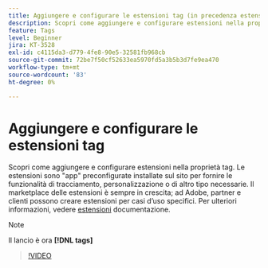 ```yaml
---
title: Aggiungere e configurare le estensioni tag (in precedenza estensioni Launch)
description: Scopri come aggiungere e configurare estensioni nella proprietà tag.
feature: Tags
level: Beginner
jira: KT-3528
exl-id: c4115da3-d779-4fe8-90e5-32581fb968cb
source-git-commit: 72be7f50cf52633ea5970fd5a3b5b3d7fe9ea470
workflow-type: tm+mt
source-wordcount: '83'
ht-degree: 0%

---
```


# Aggiungere e configurare le estensioni tag

Scopri come aggiungere e configurare estensioni nella proprietà tag. Le estensioni sono &quot;app&quot; preconfigurate installate sul sito per fornire le funzionalità di tracciamento, personalizzazione o di altro tipo necessarie. Il marketplace delle estensioni è sempre in crescita; ad Adobe, partner e clienti possono creare estensioni per casi d’uso specifici. Per ulteriori informazioni, vedere [estensioni](https://experienceleague.adobe.com/docs/experience-platform/tags/ui/extensions/overview.html) documentazione.

>[!NOTE]
>
> Il lancio è ora **[!DNL tags]**

>[!VIDEO](https://video.tv.adobe.com/v/28732/?learn=on)
